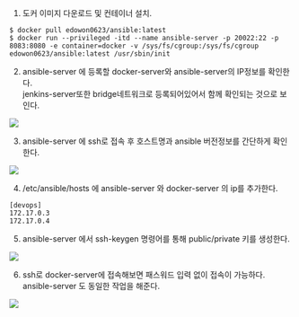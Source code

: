 1. 도커 이미지 다운로드 및 컨테이너 설치.
```
$ docker pull edowon0623/ansible:latest
$ docker run --privileged -itd --name ansible-server -p 20022:22 -p 8083:8080 -e container=docker -v /sys/fs/cgroup:/sys/fs/cgroup edowon0623/ansible:latest /usr/sbin/init
```

2. ansible-server 에 등록할 docker-server와 ansible-server의 IP정보를 확인한다. <br>jenkins-server또한 bridge네트워크로 등록되어있어서 함께 확인되는 것으로 보인다.

<img src="./img/52.png">

3. ansible-server 에 ssh로 접속 후 호스트명과 ansible 버전정보를 간단하게 확인한다.

<img src="./img/53.png">

4. /etc/ansible/hosts 에 ansible-server 와 docker-server 의 ip를 추가한다.

```
[devops]
172.17.0.3
172.17.0.4
```

5. ansible-server 에서 ssh-keygen 명령어를 통해 public/private 키를 생성한다.

<img src="./img/54.png">

6. ssh로 docker-server에 접속해보면 패스워드 입력 없이 접속이 가능하다. ansible-server 도 동일한 작업을 해준다.

<img src="./img/55.png">